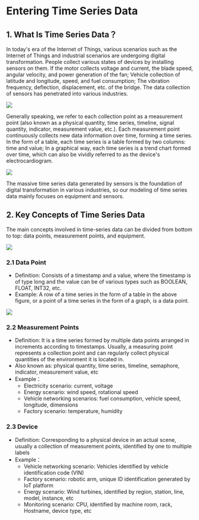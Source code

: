 <!--

    Licensed to the Apache Software Foundation (ASF) under one
    or more contributor license agreements.  See the NOTICE file
    distributed with this work for additional information
    regarding copyright ownership.  The ASF licenses this file
    to you under the Apache License, Version 2.0 (the
    "License"); you may not use this file except in compliance
    with the License.  You may obtain a copy of the License at
    
        http://www.apache.org/licenses/LICENSE-2.0
    
    Unless required by applicable law or agreed to in writing,
    software distributed under the License is distributed on an
    "AS IS" BASIS, WITHOUT WARRANTIES OR CONDITIONS OF ANY
    KIND, either express or implied.  See the License for the
    specific language governing permissions and limitations
    under the License.

-->
# Entering Time Series Data

## 1. What Is Time Series Data？

In today's era of the Internet of Things, various scenarios such as the Internet of Things and industrial scenarios are undergoing digital transformation. People collect various states of devices by installing sensors on them. If the motor collects voltage and current, the blade speed, angular velocity, and power generation of the fan; Vehicle collection of latitude and longitude, speed, and fuel consumption; The vibration frequency, deflection, displacement, etc. of the bridge. The data collection of sensors has penetrated into various industries.

![](/img/time-series-data-en-01.png)

Generally speaking, we refer to each collection point as a measurement point (also known as a physical quantity, time series, timeline, signal quantity, indicator, measurement value, etc.). Each measurement point continuously collects new data information over time, forming a time series. In the form of a table, each time series is a table formed by two columns: time and value; In a graphical way, each time series is a trend chart formed over time, which can also be vividly referred to as the device's electrocardiogram.

![](/img/time-series-data-en-02.png)

The massive time series data generated by sensors is the foundation of digital transformation in various industries, so our modeling of time series data mainly focuses on equipment and sensors.

## 2. Key Concepts of Time Series Data
The main concepts involved in time-series data can be divided from bottom to top: data points, measurement points, and equipment.

![](/img/time-series-data-en-04.png)

### 2.1 Data Point

- Definition: Consists of a timestamp and a value, where the timestamp is of type long and the value can be of various types such as BOOLEAN, FLOAT, INT32, etc.
- Example: A row of a time series in the form of a table in the above figure, or a point of a time series in the form of a graph, is a data point.

![](/img/time-series-data-en-03.png)

### 2.2 Measurement Points

- Definition: It is a time series formed by multiple data points arranged in increments according to timestamps. Usually, a measuring point represents a collection point and can regularly collect physical quantities of the environment it is located in.
- Also known as: physical quantity, time series, timeline, semaphore, indicator, measurement value, etc
- Example：
  - Electricity scenario: current, voltage
  - Energy scenario: wind speed, rotational speed
  - Vehicle networking scenarios: fuel consumption, vehicle speed, longitude, dimensions
  - Factory scenario: temperature, humidity

### 2.3 Device

- Definition: Corresponding to a physical device in an actual scene, usually a collection of measurement points, identified by one to multiple labels
- Example：
  - Vehicle networking scenario: Vehicles identified by vehicle identification code (VIN)
  - Factory scenario: robotic arm, unique ID identification generated by IoT platform
  - Energy scenario: Wind turbines, identified by region, station, line, model, instance, etc
  - Monitoring scenario: CPU, identified by machine room, rack, Hostname, device type, etc